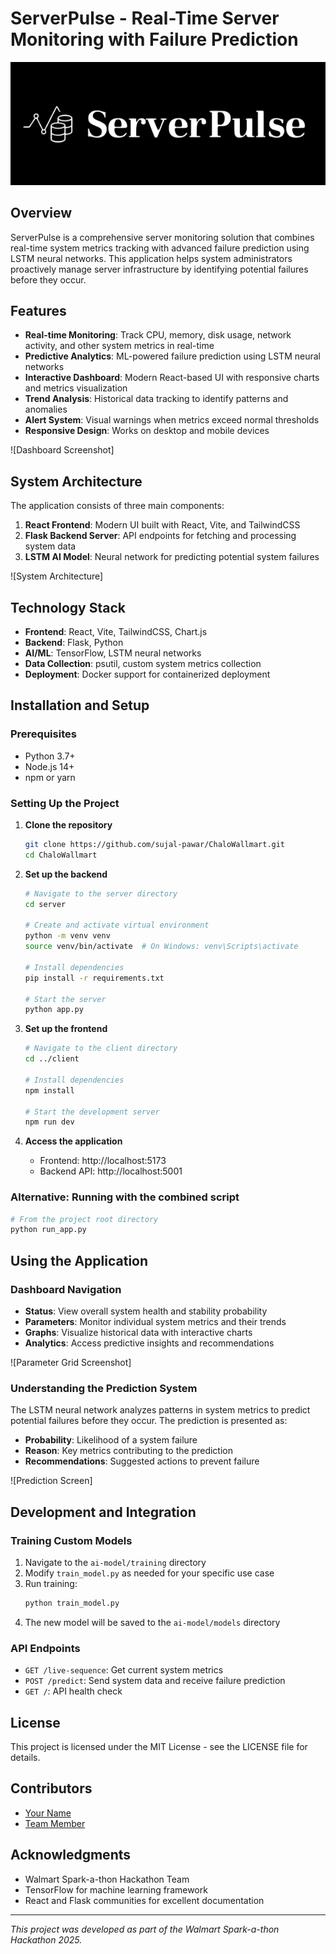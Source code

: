 ﻿# ServerPulse - Real-Time Server Monitoring with Failure Prediction

<div align="center">
  <img src="./images/serverpulse.png" alt="ServerPulse Logo" width="550px" />
</div>


## Overview

ServerPulse is a comprehensive server monitoring solution that combines real-time system metrics tracking with advanced failure prediction using LSTM neural networks. This application helps system administrators proactively manage server infrastructure by identifying potential failures before they occur.

## Features

- **Real-time Monitoring**: Track CPU, memory, disk usage, network activity, and other system metrics in real-time
- **Predictive Analytics**: ML-powered failure prediction using LSTM neural networks
- **Interactive Dashboard**: Modern React-based UI with responsive charts and metrics visualization
- **Trend Analysis**: Historical data tracking to identify patterns and anomalies
- **Alert System**: Visual warnings when metrics exceed normal thresholds
- **Responsive Design**: Works on desktop and mobile devices

![Dashboard Screenshot]
<!-- Add a screenshot of your main dashboard here -->

## System Architecture

The application consists of three main components:

1. **React Frontend**: Modern UI built with React, Vite, and TailwindCSS
2. **Flask Backend Server**: API endpoints for fetching and processing system data
3. **LSTM AI Model**: Neural network for predicting potential system failures

![System Architecture]
<!-- Add a system architecture diagram here -->

## Technology Stack

- **Frontend**: React, Vite, TailwindCSS, Chart.js
- **Backend**: Flask, Python
- **AI/ML**: TensorFlow, LSTM neural networks
- **Data Collection**: psutil, custom system metrics collection
- **Deployment**: Docker support for containerized deployment

## Installation and Setup

### Prerequisites
- Python 3.7+
- Node.js 14+
- npm or yarn

### Setting Up the Project

1. **Clone the repository**
   ```bash
   git clone https://github.com/sujal-pawar/ChaloWallmart.git
   cd ChaloWallmart
   ```

2. **Set up the backend**
   ```bash
   # Navigate to the server directory
   cd server
   
   # Create and activate virtual environment
   python -m venv venv
   source venv/bin/activate  # On Windows: venv\Scripts\activate
   
   # Install dependencies
   pip install -r requirements.txt
   
   # Start the server
   python app.py
   ```

3. **Set up the frontend**
   ```bash
   # Navigate to the client directory
   cd ../client
   
   # Install dependencies
   npm install
   
   # Start the development server
   npm run dev
   ```

4. **Access the application**
   - Frontend: http://localhost:5173
   - Backend API: http://localhost:5001

### Alternative: Running with the combined script

```bash
# From the project root directory
python run_app.py
```

## Using the Application

### Dashboard Navigation

- **Status**: View overall system health and stability probability
- **Parameters**: Monitor individual system metrics and their trends
- **Graphs**: Visualize historical data with interactive charts
- **Analytics**: Access predictive insights and recommendations

![Parameter Grid Screenshot]
<!-- Add a screenshot of your parameter grid here -->

### Understanding the Prediction System

The LSTM neural network analyzes patterns in system metrics to predict potential failures before they occur. The prediction is presented as:

- **Probability**: Likelihood of a system failure
- **Reason**: Key metrics contributing to the prediction
- **Recommendations**: Suggested actions to prevent failure

![Prediction Screen]
<!-- Add a screenshot of your prediction screen here -->

## Development and Integration

### Training Custom Models

1. Navigate to the `ai-model/training` directory
2. Modify `train_model.py` as needed for your specific use case
3. Run training:
   ```bash
   python train_model.py
   ```
4. The new model will be saved to the `ai-model/models` directory

### API Endpoints

- `GET /live-sequence`: Get current system metrics
- `POST /predict`: Send system data and receive failure prediction
- `GET /`: API health check

## License

This project is licensed under the MIT License - see the LICENSE file for details.

## Contributors

- [Your Name](https://github.com/yourusername)
- [Team Member](https://github.com/teammember)

## Acknowledgments

- Walmart Spark-a-thon Hackathon Team
- TensorFlow for machine learning framework
- React and Flask communities for excellent documentation

---

*This project was developed as part of the Walmart Spark-a-thon Hackathon 2025.*
